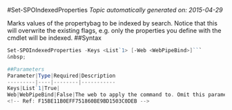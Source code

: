 #Set-SPOIndexedProperties
*Topic automatically generated on: 2015-04-29*

Marks values of the propertybag to be indexed by search. Notice that this will overwrite the existing flags, e.g. only the properties you define with the cmdlet will be indexed.
##Syntax
```powershell
Set-SPOIndexedProperties -Keys <List`1> [-Web <WebPipeBind>]```
&nbsp;

##Parameters
Parameter|Type|Required|Description
---------|----|--------|-----------
Keys|List`1|True|
Web|WebPipeBind|False|The web to apply the command to. Omit this parameter to use the current web.
<!-- Ref: F15BE11B0EFF751860BE9BD1503C0DEB -->